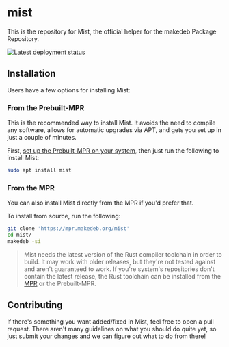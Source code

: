 # mist
This is the repository for Mist, the official helper for the makedeb Package Repository.

[![Latest deployment status](https://img.shields.io/drone/build/makedeb/mist?logo=drone&server=https%3A%2F%2Fdrone.hunterwittenborn.com)](https://drone.hunterwittenborn.com/makedeb/mist/latest)

## Installation
Users have a few options for installing Mist:

### From the Prebuilt-MPR
This is the recommended way to install Mist. It avoids the need to compile any software, allows for automatic upgrades via APT, and gets you set up in just a couple of minutes.

First, [set up the Prebuilt-MPR on your system](https://docs.makedeb.org/prebuilt-mpr/getting-started), then just run the following to install Mist:

```sh
sudo apt install mist
```

### From the MPR
You can also install Mist directly from the MPR if you'd prefer that.

To install from source, run the following:

```sh
git clone 'https://mpr.makedeb.org/mist'
cd mist/
makedeb -si
```

> Mist needs the latest version of the Rust compiler toolchain in order to build. It may work with older releases, but they're not tested against and aren't guaranteed to work. If you're system's repositories don't contain the latest release, the Rust toolchain can be installed from the [MPR](https://mpr.makedeb.org/packages/rustc) or the Prebuilt-MPR.

## Contributing
If there's something you want added/fixed in Mist, feel free to open a pull request. There aren't many guidelines on what you should do quite yet, so just submit your changes and we can figure out what to do from there!
